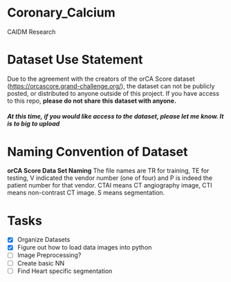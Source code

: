 # Coronary_Calcium
CAIDM Research

# Dataset Use Statement

Due to the agreement with the creators of the orCA Score dataset (https://orcascore.grand-challenge.org/), the dataset can not be publicly posted, or distributed to anyone outside of this project.
If you have access to this repo, **please do not share this dataset with anyone.**

##### At this time, if you would like access to the dataset, please let me know. It is to big to upload

# Naming Convention of Dataset
**orCA Score Data Set Naming** 
The file names are TR for training, TE for testing, V indicated the vendor number (one of four) and P is indeed the patient number for that vendor. CTAI means CT angiography image, CTI means non-contrast CT image. S means segmentation. 

# Tasks
- [x] Organize Datasets
- [x] Figure out how to load data images into python
- [ ] Image Preprocessing?
- [ ] Create basic NN
- [ ] Find Heart specific segmentation
